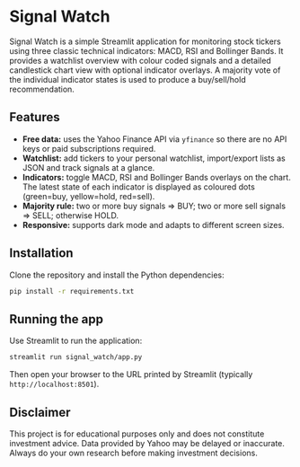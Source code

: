 # Signal Watch

Signal Watch is a simple Streamlit application for monitoring stock
tickers using three classic technical indicators: MACD, RSI and
Bollinger Bands. It provides a watchlist overview with colour coded
signals and a detailed candlestick chart view with optional indicator
overlays. A majority vote of the individual indicator states is used
to produce a buy/sell/hold recommendation.

## Features

* **Free data:** uses the Yahoo Finance API via `yfinance` so there are
  no API keys or paid subscriptions required.
* **Watchlist:** add tickers to your personal watchlist, import/export
  lists as JSON and track signals at a glance.
* **Indicators:** toggle MACD, RSI and Bollinger Bands overlays on the
  chart. The latest state of each indicator is displayed as coloured
  dots (green=buy, yellow=hold, red=sell).
* **Majority rule:** two or more buy signals ⇒ BUY; two or more sell
  signals ⇒ SELL; otherwise HOLD.
* **Responsive:** supports dark mode and adapts to different screen sizes.

## Installation

Clone the repository and install the Python dependencies:

```bash
pip install -r requirements.txt
```

## Running the app

Use Streamlit to run the application:

```bash
streamlit run signal_watch/app.py
```

Then open your browser to the URL printed by Streamlit (typically
`http://localhost:8501`).

## Disclaimer

This project is for educational purposes only and does not constitute
investment advice. Data provided by Yahoo may be delayed or
inaccurate. Always do your own research before making investment
decisions.

